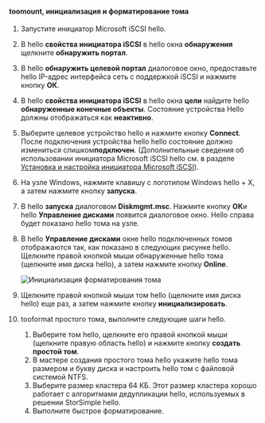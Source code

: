 <!--author=SharS last changed: 9/17/15-->

#### <a name="toomount-initialize-and-format-a-volume"></a>toomount, инициализация и форматирование тома
1. Запустите инициатор Microsoft iSCSI hello.
2. В hello **свойства инициатора iSCSI** в hello окна **обнаружения** щелкните **обнаружить портал**.
3. В hello **обнаружить целевой портал** диалоговое окно, предоставьте hello IP-адрес интерфейса сеть с поддержкой iSCSI и нажмите кнопку **ОК**. 
4. В hello **свойства инициатора iSCSI** в hello окна **цели** найдите hello **обнаруженные конечные объекты**. Состояние устройства Hello должны отображаться как **неактивно**.
5. Выберите целевое устройство hello и нажмите кнопку **Connect**. После подключения устройства hello hello состояние должно измениться слишком**подключен**. (Дополнительные сведения об использовании инициатора Microsoft iSCSI hello см. в разделе [Установка и настройка инициатора Microsoft iSCSI][1]).
6. На узле Windows, нажмите клавишу с логотипом Windows hello + X, а затем нажмите кнопку **запуска**. 
7. В hello **запуска** диалоговом **Diskmgmt.msc**. Нажмите кнопку **ОК**и hello **Управление дисками** появится диалоговое окно. Hello справа будет показано hello тома на узле.
8. В hello **Управление дисками** окне hello подключенных томов отображаются так, как показано в следующих рисунке hello. Щелкните правой кнопкой мыши обнаруженные hello тома (щелкните имя диска hello), а затем нажмите кнопку **Online**.
   
     ![Инициализация форматирования тома](./media/storsimple-8000-mount-initialize-format-volume/step7initializeformatvolume.png) 
9. Щелкните правой кнопкой мыши том hello (щелкните имя диска hello) еще раз, а затем нажмите кнопку **инициализировать**.
10. tooformat простого тома, выполните следующие шаги hello.
    
    1. Выберите том hello, щелкните его правой кнопкой мыши (щелкните правую область hello) и нажмите кнопку **создать простой том**.
    2. В мастере создания простого тома hello укажите hello тома размером и букву диска и настроить hello том с файловой системой NTFS.
    3. Выберите размер кластера 64 КБ. Этот размер кластера хорошо работает с алгоритмами дедупликации hello, используемых в решении StorSimple hello.
    4. Выполните быстрое форматирование.

<!--Link references-->
[1]: https://technet.microsoft.com/library/ee338480(WS.10).aspx
